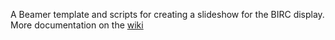A Beamer template and scripts for creating a slideshow for the BIRC display. More documentation on the [wiki](http://birc-int.psy.uconn.edu/wiki/index.php/Lobby_Slideshow_in_Beamer)

